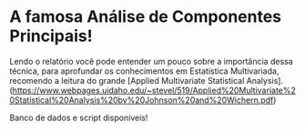 # A famosa Análise de Componentes Principais!

Lendo o relatório você pode entender um pouco sobre a importância dessa técnica, para aprofundar os conhecimentos em
Estatística Multivariada, recomendo a leitura do grande [Applied Multivariate Statistical Analysis].(https://www.webpages.uidaho.edu/~stevel/519/Applied%20Multivariate%20Statistical%20Analysis%20by%20Johnson%20and%20Wichern.pdf)

Banco de dados e script disponíveis!
